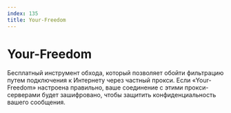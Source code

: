```yaml
---
index: 135
title: Your-Freedom
---
```

# Your-Freedom

Бесплатный инструмент обхода, который позволяет обойти фильтрацию путем подключения к Интернету через частный прокси. Если «Your-Freedom» настроена правильно, ваше соединение с этими прокси-серверами будет зашифровано, чтобы защитить конфиденциальность вашего сообщения.